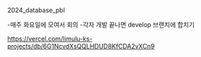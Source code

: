 2024_database_pbl

-매주 화요일에 모여서 회의
-각자 개발 끝나면 develop 브랜치에 합치기





https://vercel.com/limulu-ks-projects/db/6G1NcvdXsQQLHDUD8KfCDA2vXCn9
